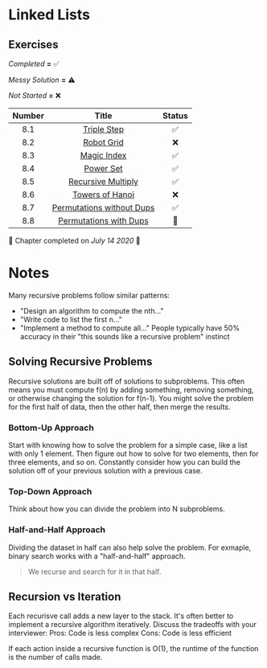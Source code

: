 # Linked Lists
## Exercises
*Completed* **=** :white_check_mark:

*Messy Solution* **=** :warning:

*Not Started* **=** :x:


| Number | Title                  | Status             |
|:------:|:----------------------:|:------------------:|
|   8.1  | [Triple Step](triple_step.py) | :white_check_mark: |
|   8.2  | [Robot Grid](robot_grid.py)   | :x: |
|   8.3  | [Magic Index](magic_index.py) | :white_check_mark: |
|   8.4  | [Power Set](power_set.py) | :white_check_mark: |
|   8.5  | [Recursive Multiply](recursive_multiply.py) | :white_check_mark: |
|   8.6  | [Towers of Hanoi](x.py) | :x: |
|   8.7  | [Permutations without Dups](permutation_no_dups.py) | :white_check_mark: |
|   8.8  | [Permutations with Dups](permutation_dups.py) | :construction: |


:calendar: Chapter completed on *July 14 2020* :tada:

# Notes
Many recursive problems follow similar patterns:
- "Design an algorithm to compute the nth..."
- "Write code to list the first n..."
- "Implement a method to compute all..."
People typically have 50% accuracy in their "this sounds like a recursive problem" instinct

## Solving Recursive Problems
Recursive solutions are built off of solutions to subproblems.
This often means you must compute f(n) by adding something, removing something, or otherwise changing the solution for f(n-1).
You might solve the problem for the first half of data, then the other half, then merge the results.

### Bottom-Up Approach
Start with knowing how to solve the problem for a simple case, like a list with only 1 element.
Then figure out how to solve for two elements, then for three elements, and so on.
Constantly consider how you can build the solution off of your previous solution with a previous case.

### Top-Down Approach
Think about how you can divide the problem into N subproblems.

### Half-and-Half Approach
Dividing the dataset in half can also help solve the problem.
For exmaple, binary search works with a "half-and-half" approach.
> We recurse and search for it in that half.

## Recursion vs Iteration
Each recurisve call adds a new layer to the stack.
It's often better to implement a recursive algorithm iteratively.
Discuss the tradeoffs with your interviewer:
Pros: Code is less complex
Cons: Code is less efficient

If each action inside a recursive function is O(1), the runtime of the function is the number of calls made.
